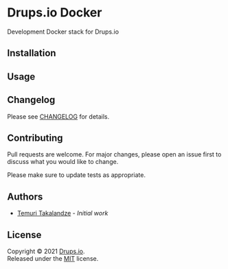 # Drups.io Docker

Development Docker stack for Drups.io

## Installation

## Usage

## Changelog

Please see [CHANGELOG](CHANGELOG.md) for details.

## Contributing

Pull requests are welcome. For major changes, please open an issue first to discuss what you would like to change.

Please make sure to update tests as appropriate.

## Authors

- [Temuri Takalandze](https://abgeo.dev) - *Initial work*

## License

Copyright © 2021 [Drups.io](https://drups.io).  
Released under the [MIT](LICENSE) license.
